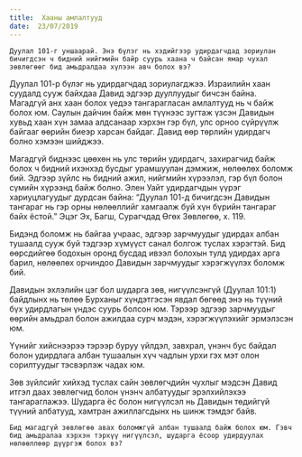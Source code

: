 ```yaml
---
title:  Хааны амлалтууд
date:  23/07/2019
---
```


`Дуулал 101-г уншаарай. Энэ бүлэг нь хэдийгээр удирдагчдад зориулан бичигдсэн ч бидний нийгмийн байр суурь хаана ч байсан ямар чухал зөвлөгөөг бид амьдралдаа хүлээн авч болох вэ?`

Дуулал 101-р бүлэг нь удирдагчдад зориулагджээ. Израилийн хаан суудалд сууж байхдаа Давид эдгээр дууллуудыг бичсэн байна. Магадгүй анх хаан болох үедээ тангарагласан амлалтууд нь ч байж болох юм. Саулын дайчин байж мөн түүнээс зугтаж үзсэн Давидын хувьд хаан хүн замаа алдсанаар хэрхэн гэр бүл, улс орноо сүйрүүлж байгааг өөрийн биеэр харсан байдаг. Давид өөр төрлийн удирдагч болно хэмээн шийджээ.

Магадгүй биднээс цөөхөн нь улс төрийн удирдагч, захирагчид байж болох ч бидний ихэнхэд бусдыг урамшуулан дэмжиж, нөлөөлөх боломж бий. Эдгээр зүйлс нь бидний ажил, нийгмийн хүрээлэл, гэр бүл болон сүмийн хүрээнд байж болно. Элен Уайт удирдагчдын үүрэг хариуцлагуудыг дурдсан байна: “Дуулал 101-д бичигдсэн Давидын тангараг нь гэр орны нөлөөллийг хамгаалж буй хүн бүрийн тангараг байх ёстой.” Эцэг Эх, Багш, Сурагчдад Өгөх Зөвлөгөө, х. 119.

Бидэнд боломж нь байгаа учраас, эдгээр зарчмуудыг удирдах албан тушаалд сууж буй тэдгээр хүмүүст санал болгож туслах хэрэгтэй. Бид өөрсдийгөө бодохын оронд бусдад ивээл болохын тулд удирдах арга барил, нөлөөлөх орчиндоо Давидын зарчмуудыг хэрэгжүүлэх боломж бий.

Давидын эхлэлийн цэг бол шударга зөв, нигүүлсэнгүй (Дуулал 101:1) байдлынх нь төлөө Бурханыг хүндэтгэсэн явдал бөгөөд энэ нь түүний бүх удирдлагын үндэс суурь болсон юм. Тэрээр эдгээр зарчмуудыг өөрийн амьдрал болон ажилдаа сурч мэдэн, хэрэгжүүлэхийг эрмэлзсэн юм.

Үүнийг хийснээрээ тэрээр буруу үйлдэл, завхрал, үнэнч бус байдал болон удирдлага албан тушаалын хүч чадлын урхи гэх мэт олон сорилтуудыг тэсвэрлэж чадах юм.

Зөв зүйлсийг хийхэд туслах сайн зөвлөгчдийн чухлыг мэдсэн Давид итгэл даах зөвлөгчид болон үнэнч албатуудыг эрэлхийлэхээ тангараглажээ. Шударга ёс болон нигүүлсэл нь Давидын төдийгүй түүний албатууд, хамтран ажиллагсдынх нь шинж тэмдэг байв.

`Бид магадгүй зөвлөгөө авах боломжгүй албан тушаалд байж болох юм. Гэвч бид амьдралаа хэрхэн тэрхүү нигүүлсэл, шударга ёсоор удирдуулах нөлөөллөөр дүүргэж болох вэ?`
